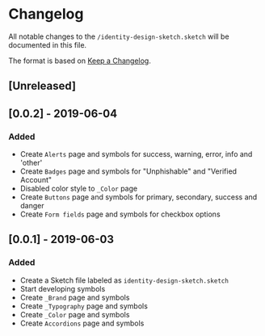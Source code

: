 # Changelog
All notable changes to the `/identity-design-sketch.sketch` will be documented in this file.

The format is based on [Keep a Changelog](https://keepachangelog.com/en/1.0.0/).

## [Unreleased]

## [0.0.2] - 2019-06-04

### Added

- Create `Alerts` page and symbols for success, warning, error, info and 'other'
- Create `Badges` page and symbols for "Unphishable" and "Verified Account"
- Disabled color style to `_Color` page
- Create `Buttons` page and symbols for primary, secondary, success and danger
- Create `Form fields` page and symbols for checkbox options

## [0.0.1] - 2019-06-03

### Added

- Create a Sketch file labeled as `identity-design-sketch.sketch`
- Start developing symbols
- Create `_Brand` page and symbols
- Create `_Typography` page and symbols
- Create `_Color` page and symbols
- Create `Accordions` page and symbols
